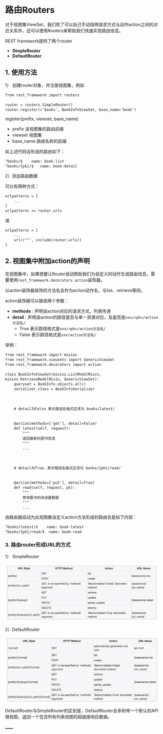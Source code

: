 

  
  
# 路由Routers
  
  

对于视图集ViewSet，我们除了可以自己手动指明请求方式与动作action之间的对应关系外，还可以使用Routers来帮助我们快速实现路由信息。

REST framework提供了两个router

  * **SimpleRouter**
  * **DefaultRouter**

  
  
## 1\. 使用方法
  
  

1） 创建router对象，并注册视图集，例如

    
    
    from rest_framework import routers
    
    router = routers.SimpleRouter()
    router.register(r'books', BookInfoViewSet, base_name='book')
    

register(prefix, viewset, base_name)

  * prefix 该视图集的路由前缀
  * viewset 视图集
  * base_name 路由名称的前缀

如上述代码会形成的路由如下：

    
    
    ^books/$    name: book-list
    ^books/{pk}/$   name: book-detail
    

2）添加路由数据

可以有两种方式：

    
    
    urlpatterns = [
        ...
    ]
    urlpatterns += router.urls
    

或

    
    
    urlpatterns = [
        ...
        url(r'^', include(router.urls))
    ]
    

  
  
## 2\. 视图集中附加action的声明
  
  

在视图集中，如果想要让Router自动帮助我们为自定义的动作生成路由信息，需要使用`rest_framework.decorators.action`装饰器。

以action装饰器装饰的方法名会作为action动作名，与list、retrieve等同。

action装饰器可以接收两个参数：

  * **methods** : 声明该action对应的请求方式，列表传递
  * **detail** : 声明该action的路径是否与单一资源对应，及是否是`xxx/<pk>/action方法名/`
    * True 表示路径格式是`xxx/<pk>/action方法名/`
    * False 表示路径格式是`xxx/action方法名/`

举例：

    
    
    from rest_framework import mixins
    from rest_framework.viewsets import GenericViewSet
    from rest_framework.decorators import action
    
    class BookInfoViewSet(mixins.ListModelMixin, mixins.RetrieveModelMixin, GenericViewSet):
        queryset = BookInfo.objects.all()
        serializer_class = BookInfoSerializer
    
  
  
        # detail为False 表示路径名格式应该为 books/latest/
  
  
        @action(methods=['get'], detail=False)
        def latest(self, request):
            """
            返回最新的图书信息
            """
            ...
    
  
  
        # detail为True，表示路径名格式应该为 books/{pk}/read/
  
  
        @action(methods=['put'], detail=True)
        def read(self, request, pk):
            """
            修改图书的阅读量数据
            """
            ...
    

由路由器自动为此视图集自定义action方法形成的路由会是如下内容：

    
    
    ^books/latest/$    name: book-latest
    ^books/{pk}/read/$  name: book-read
    

  
  
### 3\. 路由router形成URL的方式
  
  

1） SimpleRouter

![SimpleRouter](../images/simple_router.png)

2）DefaultRouter

![DefaultRouter](../images/default_router.png)

DefaultRouter与SimpleRouter的区别是，DefaultRouter会多附带一个默认的API根视图，返回一个包含所有列表视图的超链接响应数据。

[__](../C04-View/ViewSet.html)[__](../C05-Components/index.html)

